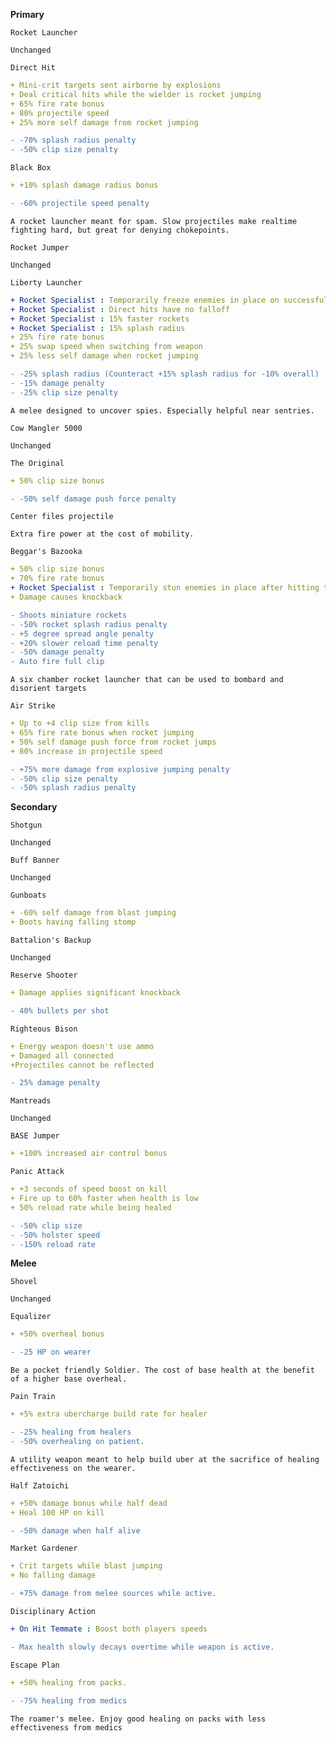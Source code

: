 __**Primary**__


```fix
Rocket Launcher
```
```
Unchanged
```


```fix
Direct Hit
```
```yaml
+ Mini-crit targets sent airborne by explosions
+ Deal critical hits while the wielder is rocket jumping
+ 65% fire rate bonus
+ 80% projectile speed
+ 25% more self damage from rocket jumping
```
```diff
- -70% splash radius penalty
- -50% clip size penalty
```


```fix
Black Box
```
```yaml
+ +10% splash damage radius bonus
```
```diff
- -60% projectile speed penalty
```
```
A rocket launcher meant for spam. Slow projectiles make realtime fighting hard, but great for denying chokepoints.
```


```fix
Rocket Jumper
```
```
Unchanged
```


```fix
Liberty Launcher
```
```yaml
+ Rocket Specialist : Temporarily freeze enemies in place on successful impact
+ Rocket Specialist : Direct hits have no falloff
+ Rocket Specialist : 15% faster rockets
+ Rocket Specialist : 15% splash radius
+ 25% fire rate bonus
+ 25% swap speed when switching from weapon
+ 25% less self damage when rocket jumping

```
```diff
- -25% splash radius (Counteract +15% splash radius for -10% overall)
- -15% damage penalty
- -25% clip size penalty
```
```
A melee designed to uncover spies. Especially helpful near sentries.
```


```fix
Cow Mangler 5000
```
```
Unchanged
```


```fix
The Original
```
```yaml
+ 50% clip size bonus

```
```diff
- -50% self damage push force penalty
```
```
Center files projectile
```
```
Extra fire power at the cost of mobility.
```


```fix
Beggar's Bazooka
```
```yaml
+ 50% clip size bonus
+ 70% fire rate bonus
+ Rocket Specialist : Temporarily stun enemies in place after hitting them with a rocket.
+ Damage causes knockback
```
```diff
- Shoots miniature rockets
- -50% rocket splash radius penalty
- +5 degree spread angle penalty
- +20% slower reload time penalty
- -50% damage penalty
- Auto fire full clip
```

```
A six chamber rocket launcher that can be used to bombard and disorient targets
```


```fix
Air Strike
```
```yaml
+ Up to +4 clip size from kills
+ 65% fire rate bonus when rocket jumping
+ 50% self damage push force from rocket jumps
+ 80% increase in projectile speed
```
```diff
- +75% more damage from explosive jumping penalty
- -50% clip size penalty
- -50% splash radius penalty
```




__**Secondary**__


```fix
Shotgun
```
```
Unchanged
```


```fix
Buff Banner
```
```
Unchanged
```


```fix
Gunboats
```
```yaml
+ -60% self damage from blast jumping
+ Boots having falling stomp
```


```fix
Battalion's Backup
```
```
Unchanged
```


```fix
Reserve Shooter
```
```yaml
+ Damage applies significant knockback
```
```diff
- 40% bullets per shot
```


```fix
Righteous Bison
```
```yaml
+ Energy weapon doesn't use ammo
+ Damaged all connected
+Projectiles cannot be reflected
```
```diff
- 25% damage penalty
```


```fix
Mantreads
```
```
Unchanged
```


```fix
BASE Jumper
```
```yaml
+ +100% increased air control bonus
```


```fix
Panic Attack
```
```yaml
+ +3 seconds of speed boost on kill
+ Fire up to 60% faster when health is low
+ 50% reload rate while being healed
```

```diff
- -50% clip size
- -50% holster speed
- -150% reload rate
```


__**Melee**__


```fix
Shovel
```
```
Unchanged
```


```fix
Equalizer
```
```yaml
+ +50% overheal bonus
```
```diff
- -25 HP on wearer
```
```
Be a pocket friendly Soldier. The cost of base health at the benefit of a higher base overheal.
```


```fix
Pain Train
```
```yaml
+ +5% extra ubercharge build rate for healer
```
```diff
- -25% healing from healers
- -50% overhealing on patient.
```
```
A utility weapon meant to help build uber at the sacrifice of healing effectiveness on the wearer.
```


```fix
Half Zatoichi
```
```yaml
+ +50% damage bonus while half dead
+ Heal 100 HP on kill
```
```diff
- -50% damage when half alive
```


```fix
Market Gardener
```
```yaml
+ Crit targets while blast jumping
+ No falling damage
```
```diff
- +75% damage from melee sources while active.
```


```fix
Disciplinary Action
```
```yaml
+ On Hit Temmate : Boost both players speeds
```
```diff
- Max health slowly decays overtime while weapon is active.
```


```fix
Escape Plan
```
```yaml
+ +50% healing from packs.
```
```diff
- -75% healing from medics
```
```
The roamer's melee. Enjoy good healing on packs with less effectiveness from medics
```